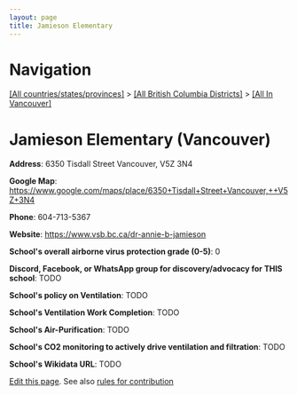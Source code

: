 ```yaml
---
layout: page
title: Jamieson Elementary
---
```

# Navigation

[[All countries/states/provinces]](../../..) > [[All British Columbia Districts]](../..) > [[All In Vancouver]](..)

# Jamieson Elementary (Vancouver)

**Address**: 6350 Tisdall Street Vancouver,  V5Z 3N4

**Google Map**: <https://www.google.com/maps/place/6350+Tisdall+Street+Vancouver,++V5Z+3N4>

**Phone**: 604-713-5367

**Website**: <https://www.vsb.bc.ca/dr-annie-b-jamieson>

**School's overall airborne virus protection grade (0-5)**: 0

**Discord, Facebook, or WhatsApp group for discovery/advocacy for THIS school**: TODO

**School's policy on Ventilation**: TODO

**School's Ventilation Work Completion**: TODO

**School's Air-Purification**: TODO

**School's CO2 monitoring to actively drive ventilation and filtration**: TODO

**School's Wikidata URL**: TODO


[Edit this page](https://github.com/ventilate-schools/BC/edit/main/././Vancouver/Jamieson_Elementary.md). See also [rules for contribution](../../../contribution-rules/)